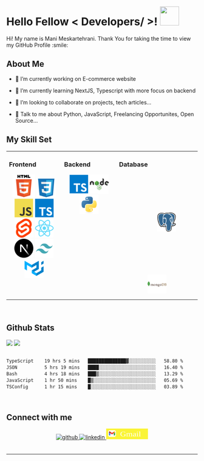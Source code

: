 

<h1> Hello Fellow < Developers/ >! <img src = "https://raw.githubusercontent.com/rahulbanerjee26/githubProfileReadmeGenerator/main/gifs/wave.gif" width = 50px height='50px'> </h1>
<p align='center'>


</p>
<div size='20px'> Hi! My name is Mani Meskartehrani. Thank You for taking the time to view my GitHub Profile :smile: 
</div>

<h2> About Me </h2>

- 🔭 I’m currently working on E-commerce website

- 🌱 I’m currently learning NextJS, Typescript with more focus on backend 

- 👯 I’m looking to collaborate on projects, tech articles... 

- 💬 Talk to me about Python, JavaScript, Freelancing Opportunites, Open Source... 

## My Skill Set  
<table><tr><td valign="top" width="33%">



### Frontend  
<div align="center">  
<a href="https://en.wikipedia.org/wiki/HTML5" target="_blank"><img margin= "100px" src="/assets/html5-original.svg" alt="HTML5" height="60" /></a>  
<a href="https://www.w3schools.com/css/" target="_blank"><img  src="/assets/CSS3-original.svg" alt="CSS3" height="50" /></a> 
<a href="https://www.javascript.com/" target="_blank"><img src="/assets/JavaScript-original.svg" alt="JavaScript" height="50" /></a> 
<a href="https://www.typescriptlang.org/" target="_blank"><img src="/assets/TypeScript-original.svg" alt="TypeScript" height="50" /></a> 
<a target="_blank"><img margin= "10px" src="/assets/svelte-original.svg" height="50" alt="svelte logo" height="50" /></a>
<a href="https://reactjs.org/" target="_blank"><img margin= "10px" src="/assets/Reactjs-original.svg" alt="React" height="50" /></a>  
<a href="https://nextjs.org/" target="_blank"><img src="/assets/Nextjs-original.svg" alt="NextJS" height="50" /></a>  
<a href="https://www.tailwindcss.com/" target="_blank"><img margin= "10px" src="/assets/tailwind-original.svg" alt="Tailwind CSS" height="50" /></a>  
<a href="https://mui.com/" target="_blank"><img margin= "10px" src="/assets/material-ui-original.svg" alt="Material UI" height="50" /></a>  
</div>

</td><td valign="top" width="33%">



### Backend  
<div align="center">  
<a href="https://www.typescriptlang.org/" target="_blank"><img margin= "10px" src="/assets/TypeScript-original.svg" alt="TypeScript" height="50" /></a>    
<a href="https://nodejs.org/" target="_blank"><img margin= "10px" src="/assets/nodejs-original.svg" alt="Node.js" height="50" /></a>   
<a href="https://www.python.org/" target="_blank"><img margin= "10px" src="/assets/Python-original.svg" alt="Python" height="50" /></a>  
</div>

</td><td valign="top" width="33%">



### Database 
<div align="center">  
<a href="https://www.postgresql.org/" target="_blank"><img style="margin:100px" src="/assets/postgresql-original.svg" alt="PostgreSQL" height="50" /></a>  
<a href="https://www.mongodb.com/" target="_blank"><img style="margin:10px" src="/assets/mongodb-original.svg" alt="MongoDB" height="50" /></a>  
</div>

</td></tr></table>  

<br/> 


## Github Stats  
<div>
<img src="https://github-readme-stats.vercel.app/api?username=manimeskartehrani&show_icons=true&theme=transparent&count_private=true&hide_border=true" align="center" />
<img src="https://github-readme-stats.vercel.app/api/top-langs/?username=manimeskartehrani&&layout=donut&show_icons=true&theme=transparent&count_private=true&hide_border=true" align="center" />
</div>

<br/>  

   <!--START_SECTION:waka-->

```txt
TypeScript    19 hrs 5 mins   ██████████████▓░░░░░░░░░░   58.80 %
JSON          5 hrs 19 mins   ████░░░░░░░░░░░░░░░░░░░░░   16.40 %
Bash          4 hrs 18 mins   ███▒░░░░░░░░░░░░░░░░░░░░░   13.29 %
JavaScript    1 hr 50 mins    █▒░░░░░░░░░░░░░░░░░░░░░░░   05.69 %
TSConfig      1 hr 15 mins    █░░░░░░░░░░░░░░░░░░░░░░░░   03.89 %
```

<!--END_SECTION:waka-->

<br/> 
 


## Connect with me  
<div align="center">
<a href="https://github.com/manimeskartehrani" target="_blank">
<img src=https://img.shields.io/badge/github-%2324292e.svg?&style=for-the-badge&logo=github&logoColor=white alt=github style="margin-bottom: 5px;" />
</a>

<a href="https://linkedin.com/in/mani-meskartehrani" target="_blank">
<img src=https://img.shields.io/badge/linkedin-%231E77B5.svg?&style=for-the-badge&logo=linkedin&logoColor=white alt=linkedin style="margin-bottom: 5px;" />
</a>

<a href="https://mail.google.com/mail/?view=cm&fs=1&to=mani.tehrani.work@gmail.com" target="_blank">
<img src="/assets/gmail-original.svg" height="28px" width="110px" alt="Gmail" />

</a>

 
</div>  

<br/>  


----
